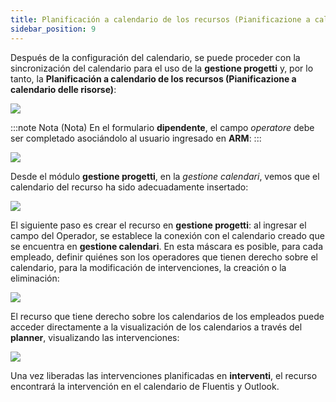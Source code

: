 ```yaml
---
title: Planificación a calendario de los recursos (Pianificazione a calendario delle risorse)
sidebar_position: 9
---
```


Después de la configuración del calendario, se puede proceder con la sincronización del calendario para el uso de la **gestione progetti** y, por lo tanto, la **Planificación a calendario de los recursos (Pianificazione a calendario delle risorse)**:

![](/img/it-it/project-management/transverse-procedures/image01.png)

:::note Nota (Nota)
En el formulario **dipendente**, el campo *operatore* debe ser completado asociándolo al usuario ingresado en **ARM**:
:::

![](/img/it-it/project-management/transverse-procedures/image02.png)

Desde el módulo **gestione progetti**, en la *gestione calendari*, vemos que el calendario del recurso ha sido adecuadamente insertado: 

![](/img/it-it/project-management/transverse-procedures/image03.png)

El siguiente paso es crear el recurso en **gestione progetti**: al ingresar el campo del Operador, se establece la conexión con el calendario creado que se encuentra en **gestione calendari**. En esta máscara es posible, para cada empleado, definir quiénes son los operadores que tienen derecho sobre el calendario, para la modificación de intervenciones, la creación o la eliminación:

![](/img/it-it/project-management/transverse-procedures/image04.png)

El recurso que tiene derecho sobre los calendarios de los empleados puede acceder directamente a la visualización de los calendarios a través del **planner**, visualizando las intervenciones:

![](/img/it-it/project-management/transverse-procedures/image05.png)

Una vez liberadas las intervenciones planificadas en **interventi**, el recurso encontrará la intervención en el calendario de Fluentis y Outlook.